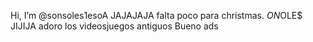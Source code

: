Hi, I’m @sonsoles1esoA
JAJAJAJA falta poco para christmas.
$ON$OLE$ JIJIJA
adoro los videosjuegos antiguos
Bueno ads
